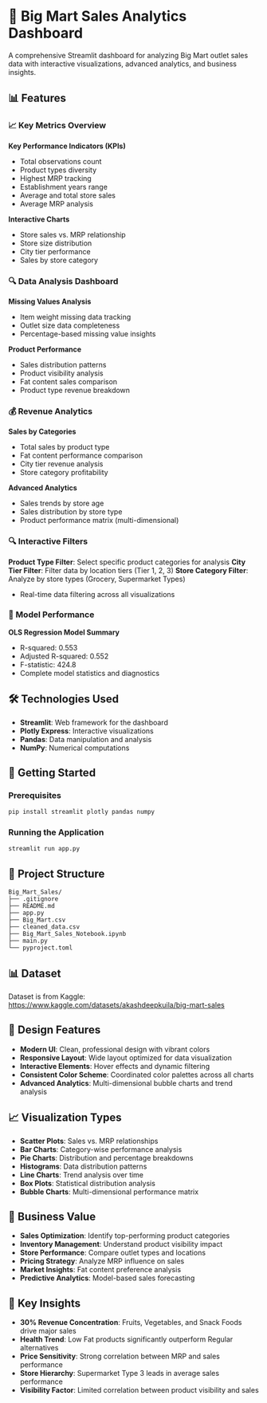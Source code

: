 # 🏪 Big Mart Sales Analytics Dashboard
A comprehensive Streamlit dashboard for analyzing Big Mart outlet sales data with interactive visualizations, advanced analytics, and business insights.

## 📊 Features

### 📈 Key Metrics Overview
**Key Performance Indicators (KPIs)**
- Total observations count
- Product types diversity
- Highest MRP tracking
- Establishment years range
- Average and total store sales
- Average MRP analysis

**Interactive Charts**
- Store sales vs. MRP relationship
- Store size distribution
- City tier performance
- Sales by store category

### 🔍 Data Analysis Dashboard
**Missing Values Analysis**
- Item weight missing data tracking
- Outlet size data completeness
- Percentage-based missing value insights

**Product Performance**
- Sales distribution patterns
- Product visibility analysis
- Fat content sales comparison
- Product type revenue breakdown

### 💰 Revenue Analytics
**Sales by Categories**
- Total sales by product type
- Fat content performance comparison
- City tier revenue analysis
- Store category profitability

**Advanced Analytics**
- Sales trends by store age
- Sales distribution by store type
- Product performance matrix (multi-dimensional)

### 🔍 Interactive Filters
**Product Type Filter**: Select specific product categories for analysis
**City Tier Filter**: Filter data by location tiers (Tier 1, 2, 3)
**Store Category Filter**: Analyze by store types (Grocery, Supermarket Types)
- Real-time data filtering across all visualizations

### 🔬 Model Performance
**OLS Regression Model Summary**
- R-squared: 0.553
- Adjusted R-squared: 0.552
- F-statistic: 424.8
- Complete model statistics and diagnostics

## 🛠️ Technologies Used
- **Streamlit**: Web framework for the dashboard
- **Plotly Express**: Interactive visualizations
- **Pandas**: Data manipulation and analysis
- **NumPy**: Numerical computations

## 🚀 Getting Started

### Prerequisites
```bash
pip install streamlit plotly pandas numpy
```

### Running the Application
```bash
streamlit run app.py
```

## 📁 Project Structure
```
Big_Mart_Sales/
├── .gitignore             
├── README.md                 
├── app.py                      
├── Big_Mart.csv             
├── cleaned_data.csv       
├── Big_Mart_Sales_Notebook.ipynb
├── main.py
└── pyproject.toml              
```

## 📊 Dataset
Dataset is from Kaggle:
https://www.kaggle.com/datasets/akashdeepkuila/big-mart-sales

## 🎨 Design Features
- **Modern UI**: Clean, professional design with vibrant colors
- **Responsive Layout**: Wide layout optimized for data visualization
- **Interactive Elements**: Hover effects and dynamic filtering
- **Consistent Color Scheme**: Coordinated color palettes across all charts
- **Advanced Analytics**: Multi-dimensional bubble charts and trend analysis

## 📈 Visualization Types
- **Scatter Plots**: Sales vs. MRP relationships
- **Bar Charts**: Category-wise performance analysis
- **Pie Charts**: Distribution and percentage breakdowns
- **Histograms**: Data distribution patterns
- **Line Charts**: Trend analysis over time
- **Box Plots**: Statistical distribution analysis
- **Bubble Charts**: Multi-dimensional performance matrix

## 🎯 Business Value
- **Sales Optimization**: Identify top-performing product categories
- **Inventory Management**: Understand product visibility impact
- **Store Performance**: Compare outlet types and locations
- **Pricing Strategy**: Analyze MRP influence on sales
- **Market Insights**: Fat content preference analysis
- **Predictive Analytics**: Model-based sales forecasting

## 🌟 Key Insights
- **30% Revenue Concentration**: Fruits, Vegetables, and Snack Foods drive major sales
- **Health Trend**: Low Fat products significantly outperform Regular alternatives
- **Price Sensitivity**: Strong correlation between MRP and sales performance
- **Store Hierarchy**: Supermarket Type 3 leads in average sales performance
- **Visibility Factor**: Limited correlation between product visibility and sales
